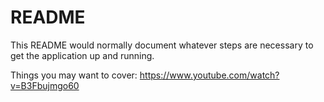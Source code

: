 # README

This README would normally document whatever steps are necessary to get the
application up and running.

Things you may want to cover: https://www.youtube.com/watch?v=B3Fbujmgo60
